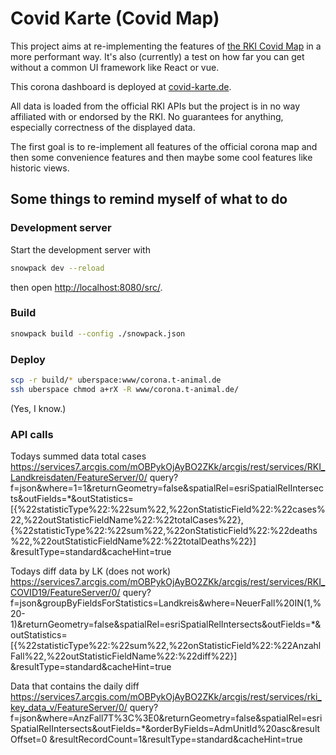 # Covid Karte (Covid Map)

This project aims at re-implementing the features of
[the RKI Covid Map](https://corona.rki.de) in a more performant way.
It's also (currently) a test on how far you can get without a
common UI framework like React or vue.

This corona dashboard is deployed at
[covid-karte.de](https://covid-karte.de).

All data is loaded from the official RKI APIs but the project
is in no way affiliated with or endorsed by the RKI. No guarantees
for anything, especially correctness of the displayed data.

The first goal is to re-implement all features of the official corona
map and then some convenience features and then maybe some cool
features like historic views.

## Some things to remind myself of what to do

### Development server

Start the development server with

```bash
snowpack dev --reload
```

then open [http://localhost:8080/src/](http://localhost:8080/src/).

### Build

```bash
snowpack build --config ./snowpack.json
```

### Deploy

```bash
scp -r build/* uberspace:www/corona.t-animal.de
ssh uberspace chmod a+rX -R www/corona.t-animal.de/
```

(Yes, I know.)



### API calls

Todays summed data total cases
https://services7.arcgis.com/mOBPykOjAyBO2ZKk/arcgis/rest/services/RKI_Landkreisdaten/FeatureServer/0/
query?f=json&where=1=1&returnGeometry=false&spatialRel=esriSpatialRelIntersects&outFields=*&outStatistics=
[{%22statisticType%22:%22sum%22,%22onStatisticField%22:%22cases%22,%22outStatisticFieldName%22:%22totalCases%22},
{%22statisticType%22:%22sum%22,%22onStatisticField%22:%22deaths%22,%22outStatisticFieldName%22:%22totalDeaths%22}]
&resultType=standard&cacheHint=true


Todays diff data by LK (does not work)
https://services7.arcgis.com/mOBPykOjAyBO2ZKk/arcgis/rest/services/RKI_COVID19/FeatureServer/0/
query?f=json&groupByFieldsForStatistics=Landkreis&where=NeuerFall%20IN(1,%20-1)&returnGeometry=false&spatialRel=esriSpatialRelIntersects&outFields=*&outStatistics=
[{%22statisticType%22:%22sum%22,%22onStatisticField%22:%22AnzahlFall%22,%22outStatisticFieldName%22:%22diff%22}]
&resultType=standard&cacheHint=true


Data that contains the daily diff
https://services7.arcgis.com/mOBPykOjAyBO2ZKk/arcgis/rest/services/rki_key_data_v/FeatureServer/0/
query?f=json&where=AnzFall7T%3C%3E0&returnGeometry=false&spatialRel=esriSpatialRelIntersects&outFields=*&orderByFields=AdmUnitId%20asc&resultOffset=0
&resultRecordCount=1&resultType=standard&cacheHint=true